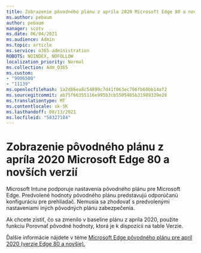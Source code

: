 ```yaml
---
title: Zobrazenie pôvodného plánu z apríla 2020 Microsoft Edge 80 a novších verzií
ms.author: pebaum
author: pebaum
manager: scotv
ms.date: 06/04/2021
ms.audience: Admin
ms.topic: article
ms.service: o365-administration
ROBOTS: NOINDEX, NOFOLLOW
localization_priority: Normal
ms.collection: Adm_O365
ms.custom:
- "9006500"
- "11139"
ms.openlocfilehash: 1a2d86ea8c54899c7d41f063ec706fb60bb14af2
ms.sourcegitcommit: ab75f66355116e995b3cb5505465b31989339e28
ms.translationtype: MT
ms.contentlocale: sk-SK
ms.lasthandoff: 08/13/2021
ms.locfileid: "58327184"
---
```

# <a name="view-the-april-2020-baseline-for-microsoft-edge-versions-80-and-later"></a>Zobrazenie pôvodného plánu z apríla 2020 Microsoft Edge 80 a novších verzií

Microsoft Intune podporuje nastavenia pôvodného plánu pre Microsoft Edge. Predvolené hodnoty pôvodného plánu predstavujú odporúčanú konfiguráciu pre prehliadač. Nemusia sa zhodovať s predvolenými nastaveniami iných pôvodných plánu zabezpečenia.

Ak chcete zistiť, čo sa zmenilo v baseline plánu z apríla 2020, použite funkciu Porovnať pôvodné hodnoty, ktorá je k dispozícii na table Verzie.

Ďalšie informácie nájdete v téme [Microsoft Edge pôvodného plánu pre apríl 2020 (verzie Edge 80 a novšie).](https://docs.microsoft.com/mem/intune/protect/security-baseline-settings-edge?pivots=edge-april-2020)